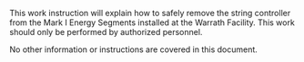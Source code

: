 This work instruction will explain how to safely remove the string controller from the Mark I Energy Segments installed at the Warrath Facility. This work should only be performed by authorized personnel.

No other information or instructions are covered in this document.